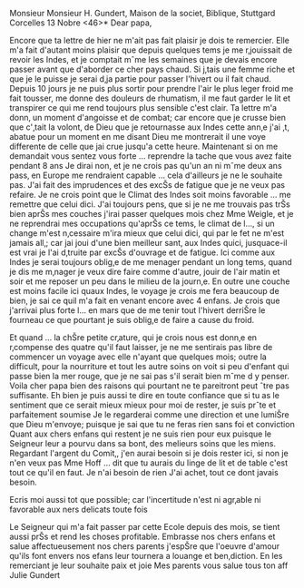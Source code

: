Monsieur Monsieur H. Gundert, Maison de la societ‚ Biblique, Stuttgard 
 Corcelles 13 Nobre <46>*
Dear papa,

Encore que ta lettre de hier ne m'ait pas fait plaisir je dois te remercier. Elle m'a fait d'autant moins plaisir que depuis quelques tems je me r‚jouissait de revoir les Indes, et je comptait mˆme les semaines que je devais encore passer avant que d'aborder ce cher pays chaud. Si j‚tais une femme riche et que je le puisse je serai d‚ja partie pour passer l'hivert ou il fait chaud. Depuis 10 jours je ne puis plus sortir pour prendre l'air le plus leger froid me fait tousser, me donne des douleurs de rhumatism, il me faut garder le lit et transpirer ce qui me rend toujours plus sensible c'est clair. Ta lettre m'a donn‚ un moment d'angoisse et de combat; car encore que je crusse bien que c'‚tait la volont‚ de Dieu que je retournasse aux Indes cette ann‚e j'ai ‚t‚ abatue pour un moment en me disant Dieu me montrerait il une voye differente de celle que jai crue jusqu'a cette heure. Maintenant si on me demandait vous sentez vous forte … reprendre la tache que vous avez faite pendant 8 ans Je dirai non, et je ne crois pas qu'un an ni mˆme deux ans pass‚ en Europe me rendraient capable … cela d'ailleurs je ne le souhaite pas. J'ai fait des imprudences et des excŠs de fatigue que je ne veux pas refaire. Je ne crois point que le Climat des Indes soit moins favorable … me remettre que celui dici. J'ai toujours pens‚ que si je ne me trouvais pas trŠs bien aprŠs mes couches j'irai passer quelques mois chez Mme Weigle, et je ne reprendrai mes occupations qu'aprŠs ce tems, le climat de l…, si un change m'est n‚cessaire m'ira mieux que celui dici, qui par le fet ne m'est jamais all‚; car jai joui d'une bien meilleur sant‚ aux Indes quici, jusquace-il est vrai je l'ai d‚truite par excŠs d'ouvrage et de fatigue. Ici comme aux Indes je serai toujours oblig‚e de me menager pendant un long tems, quand je dis me m‚nager je veux dire faire comme d'autre, jouir de l'air matin et soir et me reposer un peu dans le milieu de la journ‚e. En outre une couche est moins facile ici quaux Indes, le voyage je crois me fera beaucoup de bien, je sai ce quil m'a fait en venant encore avec 4 enfans. Je crois que j'arrivai plus forte l… en mars que de me tenir tout l'hivert derriŠre le fourneau ce que pourtant je suis oblig‚e de faire a cause du froid.

Et quand … la chŠre petite cr‚ature, qui je crois nous est donn‚e en r‚compense des quatre qu'il faut laisser, je ne me sentirais pas libre de commencer un voyage avec elle n'ayant que quelques mois; outre la difficult‚ pour la nourriture et tout les autre soins on voit si peu d'enfant qui passe bien la mer rouge, que je ne sai pas s'il serait bien mˆme d y penser. Voila cher papa bien des raisons qui pourtant ne te pareitront peut ˆtre pas suffisante. Eh bien je puis aussi te dire en toute confiance que si tu as le sentiment que ce serait mieux mieux pour moi de rester, je suis prˆte et parfaitement soumise Je le regarderai comme une direction et une lumiŠre que Dieu m'envoye; puisque je sai que tu ne feras rien sans foi et conviction Quant aux chers enfans qui restent je ne suis rien pour eux puisque le Seigneur leur a pourvu dans sa bont‚ des melieurs soins que les miens. Regardant l'argent du Comit‚, j'en aurai besoin si je dois rester ici, si non je n'en veux pas Mme Hoff … dit que tu aurais du linge de lit et de table c'est tout ce qu'il en faut. Je n'ai besoin de rien J'ai achet‚ tout ce dont javais besoin.

Ecris moi aussi tot que possible; car l'incertitude n'est ni agr‚able ni favorable aux ners delicats toute fois

Le Seigneur qui m'a fait passer par cette Ecole depuis des mois, se tient aussi prŠs et rend les choses profitable. Embrasse nos chers enfans et salue affectueusement nos chers parents j'espŠre que l'oeuvre d'amour qu'ils font envers nos efans leur tournera a louange et ben‚diction. En les remerciant je leur souhaite paix et joie Mes parents vous salue tous  ton aff
 Julie Gundert

